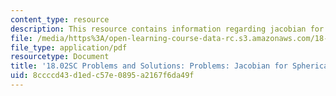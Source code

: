 ```yaml
---
content_type: resource
description: This resource contains information regarding jacobian for spherical coordinates.
file: /media/https%3A/open-learning-course-data-rc.s3.amazonaws.com/18-02sc-multivariable-calculus-fall-2010/8ccccd43d1edc57e0895a2167f6da49f_MIT18_02SC_pb_77_comb.pdf
file_type: application/pdf
resourcetype: Document
title: '18.02SC Problems and Solutions: Problems: Jacobian for Spherical Coordinates'
uid: 8ccccd43-d1ed-c57e-0895-a2167f6da49f
---
```

